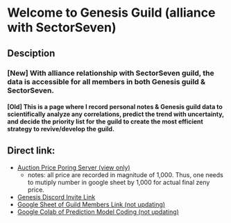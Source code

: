 # Welcome to Genesis Guild (alliance with SectorSeven)
## Desciption 
### [New] With alliance relationship with SectorSeven guild, the data is accessible for all members in both Genesis guild & SectorSeven.

#### [Old] This is a page where I record personal notes & Genesis guild data to scientifically analyze any correlations, predict the trend with uncertainty, and decide the priority list for the guild to create the most efficient strategy to revive/develop the guild.

## Direct link:
 - [Auction Price Poring Server (view only)](https://docs.google.com/spreadsheets/d/1HzOENxSkJL2rvCgU8ftovUBMjxFVevOM_NMuu0TocgI/edit#gid=0)
    - notes: all price are recorded in magnitude of 1,000. Thus, one needs to mutiply number in google sheet by 1,000 for actual final zeny price.
 - [Genesis Discord Invite Link](https://discord.gg/9Q8a9uSq)
 - [Google Sheet of Guild Members Link (not updating)](https://docs.google.com/spreadsheets/d/18coYF1I-POPsKH_O7OenCPclVMi5F6l3SML-MNdXHog/edit#gid=0)
 - [Google Colab of Prediction Model Coding (not updating)](https://colab.research.google.com/drive/1K-IX50_BEU4zd8r3Fhl75ov9c6kVQIH8#scrollTo=YUFv3_Tl3v_-)
